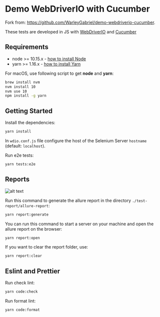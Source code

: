 Demo WebDriverIO with Cucumber
=================

Fork from: https://github.com/WarleyGabriel/demo-webdriverio-cucumber.

These tests are developed in JS with [WebDriverIO](http://webdriver.io/) and [Cucumber](https://cucumber.io/)  

Requirements
---------------

- node >= 10.15.x - [how to install Node](https://nodejs.org/en/download/)
- yarn >= 1.16.x - [how to install Yarn](https://yarnpkg.com/en/docs/install#debian-stable)

For macOS, use following script to get **node** and **yarn**:

```bash
brew install nvm
nvm install 10
nvm use 10
npm install -g yarn
```

Getting Started
---------------

Install the dependencies:

```bash
yarn install
```

In `wdio.conf.js` file configure the host of the Selenium Server `hostname` (default: `localhost`).  

Run e2e tests:

```bash
yarn tests:e2e
```

Reports
---------------

![alt text](./images/allure-report.png)

Run this command to generate the allure report in the directory `./test-report/allure-report`:

```bash
yarn report:generate
```

You can run this command to start a server on your machine and open the allure report on the browser:

```bash
yarn report:open
```

If you want to clear the report folder, use:

```bash
yarn report:clear
```

Eslint and Prettier
---------------

Run check lint:

```bash
yarn code:check
```

Run format lint:

```bash
yarn code:format
```
